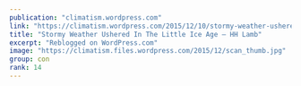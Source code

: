 ```yaml
---
publication: "climatism.wordpress.com"
link: "https://climatism.wordpress.com/2015/12/10/stormy-weather-ushered-in-the-little-ice-age-hh-lamb/"
title: "Stormy Weather Ushered In The Little Ice Age – HH Lamb"
excerpt: "Reblogged on WordPress.com"
image: "https://climatism.files.wordpress.com/2015/12/scan_thumb.jpg"
group: con
rank: 14
---
```

